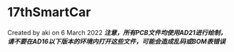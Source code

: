 # 17thSmartCar
Created by aki on 6 March 2022
***注意，所有PCB文件均使用AD21进行绘制，请不要在AD16以下版本的环境内打开这些文件，可能会造成乱码或BOM表错误***
